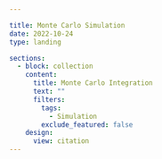 ```yaml
---

title: Monte Carlo Simulation
date: 2022-10-24
type: landing

sections:
  - block: collection
    content:
      title: Monte Carlo Integration
      text: ""
      filters:
        tags:
          - Simulation
        exclude_featured: false
    design:
      view: citation
---
```

